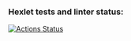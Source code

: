 ### Hexlet tests and linter status:
[![Actions Status](https://github.com/ki228ng/layout-designer-project-lvl1/workflows/hexlet-check/badge.svg)](https://github.com/ki228ng/layout-designer-project-lvl1/actions)